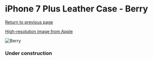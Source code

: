 # iPhone 7 Plus Leather Case - Berry

[Return to previous page](/iphone_7)

[High-resolution image from Apple](https://store.storeimages.cdn-apple.com/8756/as-images.apple.com/is/MPVU2?wid=4500&hei=4500&fmt=png)

<div style="width: 384px"><img src="/everypreview/MPVU2.png" alt="Berry"></div>

### Under construction
